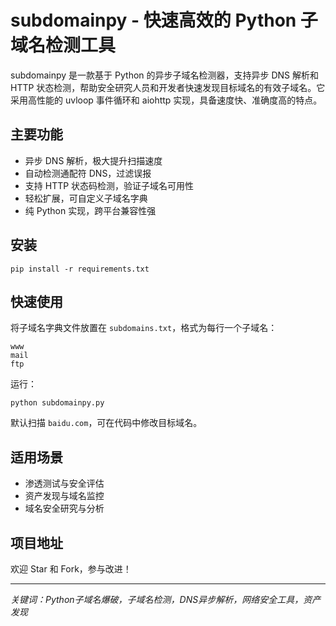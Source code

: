 # subdomainpy - 快速高效的 Python 子域名检测工具

subdomainpy 是一款基于 Python 的异步子域名检测器，支持异步 DNS 解析和 HTTP 状态检测，帮助安全研究人员和开发者快速发现目标域名的有效子域名。它采用高性能的 uvloop 事件循环和 aiohttp 实现，具备速度快、准确度高的特点。

## 主要功能

- 异步 DNS 解析，极大提升扫描速度  
- 自动检测通配符 DNS，过滤误报  
- 支持 HTTP 状态码检测，验证子域名可用性  
- 轻松扩展，可自定义子域名字典  
- 纯 Python 实现，跨平台兼容性强  

## 安装

```
pip install -r requirements.txt
```

## 快速使用

将子域名字典文件放置在 `subdomains.txt`，格式为每行一个子域名：

```
www
mail
ftp
```

运行：

```
python subdomainpy.py
```

默认扫描 `baidu.com`，可在代码中修改目标域名。

## 适用场景

- 渗透测试与安全评估  
- 资产发现与域名监控  
- 域名安全研究与分析  

## 项目地址

欢迎 Star 和 Fork，参与改进！

---

*关键词：Python子域名爆破，子域名检测，DNS异步解析，网络安全工具，资产发现*

